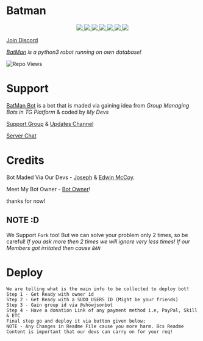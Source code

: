 # Batman

<p align="center">
<a href="https://ko-fi.com/mccoyeddy" alt="Donate!"> <img src="https://aleen42.github.io/badges/src/paypal.svg" /> </a>
<a href="https://t.me/DragonAssociationSupport" alt="Telegram!"> <img src="https://aleen42.github.io/badges/src/telegram.svg" /> </a>
<a href="" alt="DragoniteServer"> <img src="https://img.shields.io/badge/Built%20from-DragoniteServer-blue" /> </a>
<a href="https://github.com/MrHonekawa/tg_bot/graphs/commit-activity" alt="Maintenance"> <img src="https://img.shields.io/badge/Maintained%3F-yes-green.svg" /> </a>
<a href="https://makeapullrequest.com" alt="PRs Welcome"> <img src="https://img.shields.io/badge/PRs-welcome-brightgreen.svg?style=flat-square" /> </a>
<a href="https://github.com/MrHonekawa/tg_bot" alt="GitHub repo size"> <img src="https://img.shields.io/github/repo-size/MrHonekawa/tg_bot" /> </a>
<a href="https://github.com/MrHonekawa/tg_bot/modules" alt="Github repo size"> <img src="https://img.shields.io/github/repo-size/MrHonekawa/tg_bot/modules" /> </a>
</p>

[Join Discord](https://discord.gg/crGUAnmSFD)

*[BatMan](https://t.me/BatMan_Robot) is a python3 robot running on own database!*

![Repo Views](https://hits.seeyoufarm.com/api/count/incr/badge.svg?url=https://github.com/MrHonekawa/tg_bot/&title=Repo%20Views)

# Support
 
[BatMan Bot](https://t.me/Batman_Robot) is a bot that is maded via gaining idea from *Group Managing Bots in TG Platform* & coded by *My Devs*

[Support Group](https://t.me/DragonAssociationSupport) & [Updates Channel](https://t.me/DragonUpdates)

[Server Chat](https://discord.gg/crGUAnmSFD)

# Credits

Bot Maded Via Our Devs - [Joseph](https://t.me/Joseph_Frank) & [Edwin McCoy](https://t.me/mccoyeddy).

Meet My Bot Owner - [Bot Owner](https://t.me/I_Am_An_PRINCES)!

thanks for now! 

## NOTE :D

We Support `Fork` too! But we can solve your problem only 2 times, so be careful!
*If you ask more then 2 times we will ignore very less times! If our Members got irritated then cause `BAN`*

# Deploy
```
We are telling what is the main info to be collected to deploy bot!
Step 1 - Get Ready with owner id
Step 2 - Get Ready with a SUDO_USERS ID (Might be your friends)
Step 3 - Gain group id via @showjsonbot
Step 4 - Have a donation Link of any payment method i.e, PayPal, Skill & ETC
Final step go and deploy it via button given below;
NOTE - Any Changes in Readme File cause you more harm. Bcs Readme Content is important that our devs can carry on for your req!
```

